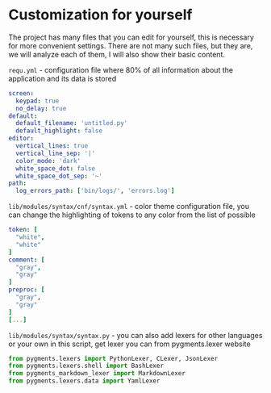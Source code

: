 # Customization for yourself
The project has many files that you can edit for yourself, this is necessary for more convenient settings. There are not many such files, but they are, we will analyze each of them, I will also show their basic content.

`requ.yml` - configuration file where 80% of all information about the application and its data is stored
```yml
screen:
  keypad: true
  no_delay: true
default:
  default_filename: 'untitled.py'
  default_highlight: false
editor:
  vertical_lines: true
  vertical_line_sep: '|'
  color_mode: 'dark'
  white_space_dot: false
  white_space_dot_sep: '~'
path:
  log_errors_path: ['bin/logs/', 'errors.log']
```
`lib/modules/syntax/cnf/syntax.yml` - color theme configuration file, you can change the highlighting of tokens to any color from the list of possible
```yml
token: [
  "white",
  "white"
]
comment: [
  "gray",
  "gray"
]
preproc: [
  "gray",
  "gray"
]
[...]
```

`lib/modules/syntax/syntax.py` - you can also add lexers for other languages or your own in this script, get lexer you can from pygments.lexer website
```python
from pygments.lexers import PythonLexer, CLexer, JsonLexer
from pygments.lexers.shell import BashLexer
from pygments_markdown_lexer import MarkdownLexer
from pygments.lexers.data import YamlLexer
```